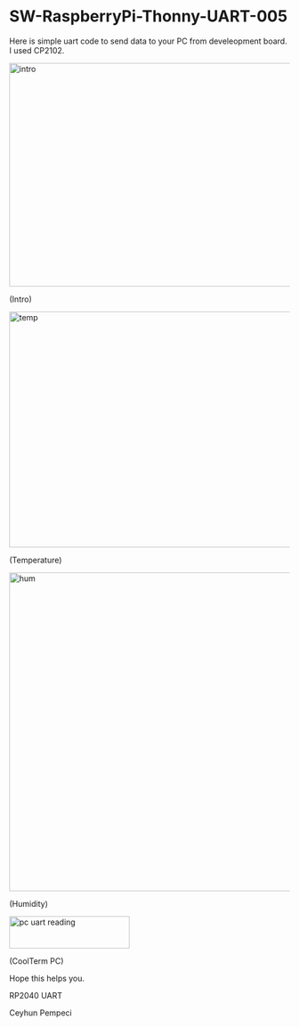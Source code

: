 # SW-RaspberryPi-Thonny-UART-005

Here is simple uart code to send data to your PC from develeopment board. I used CP2102.

<img width="614" height="402" alt="intro" src="https://github.com/user-attachments/assets/fdbf67c9-7e6e-4c97-8cc9-958dfa60e27b" />

(Intro)

<img width="648" height="424" alt="temp" src="https://github.com/user-attachments/assets/a2de4408-bb57-4a8f-bea1-772b0ddcf296" />

(Temperature)

<img width="851" height="573" alt="hum" src="https://github.com/user-attachments/assets/089d2a0f-c410-4112-a6fb-5ef0ff75435a" />

(Humidity)

<img width="216" height="58" alt="pc uart reading" src="https://github.com/user-attachments/assets/aed31e4e-8350-429e-bd18-e57fc327e8c3" />

(CoolTerm PC)


Hope this helps you.

RP2040 UART

Ceyhun Pempeci
